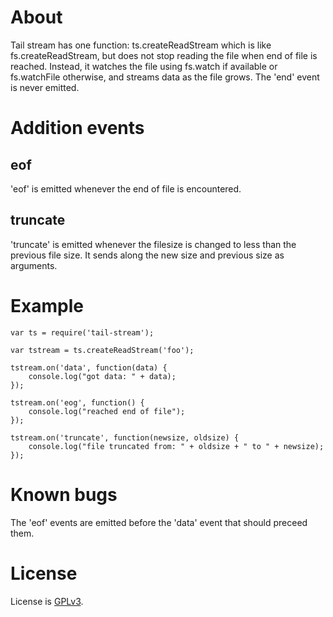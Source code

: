 # About #

Tail stream has one function: ts.createReadStream which is like fs.createReadStream, but does not stop reading the file when end of file is reached. Instead, it watches the file using fs.watch if available or fs.watchFile otherwise, and streams data as the file grows. The 'end' event is never emitted.

# Addition events #

## eof ##

'eof' is emitted whenever the end of file is encountered.

## truncate ##

'truncate' is emitted whenever the filesize is changed to less than the previous file size. It sends along the new size and previous size as arguments.

# Example #

```
var ts = require('tail-stream');

var tstream = ts.createReadStream('foo');

tstream.on('data', function(data) {
    console.log("got data: " + data);
});

tstream.on('eog', function() {
    console.log("reached end of file");
});

tstream.on('truncate', function(newsize, oldsize) {
    console.log("file truncated from: " + oldsize + " to " + newsize);
});
```
# Known bugs #

The 'eof' events are emitted before the 'data' event that should preceed them.

# License #

License is [GPLv3](http://www.gnu.org/licenses/gpl-3.0.html).

